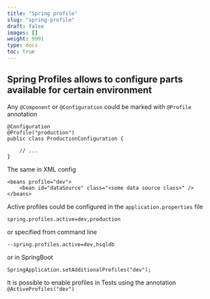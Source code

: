 ```yaml
---
title: "Spring profile"
slug: "spring-profile"
draft: false
images: []
weight: 9991
type: docs
toc: true
---
```


## Spring Profiles allows to configure parts available for certain environment
Any `@Component` or `@Configuration` could be marked with `@Profile` annotation

    @Configuration
    @Profile("production")
    public class ProductionConfiguration {
    
        // ...
    }

The same in XML config

    <beans profile="dev">
        <bean id="dataSource" class="<some data source class>" />
    </beans>

Active profiles could be configured in the `application.properties` file

    spring.profiles.active=dev,production

or specified from command line

    --spring.profiles.active=dev,hsqldb

or in SpringBoot

    SpringApplication.setAdditionalProfiles("dev");

It is possible to enable profiles in Tests using the annotation `@ActiveProfiles("dev")`

